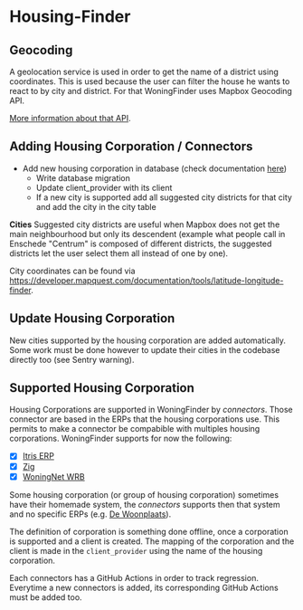 
# Housing-Finder

## Geocoding

A geolocation service is used in order to get the name of a district using coordinates.
This is used because the user can filter the house he wants to react to by city and district.
For that WoningFinder uses Mapbox Geocoding API.

[More information about that API](https://docs.mapbox.com/api/search/geocoding/).

## Adding Housing Corporation / Connectors

- Add new housing corporation in database (check documentation [here](https://github.com/julienrbrt/woningfinder/blob/main/docs/architecture.md))
  - Write database migration
  - Update client_provider with its client
  - If a new city is supported add all suggested city districts for that city and add the city in the city table

**Cities**
Suggested city districts are useful when Mapbox does not get the main neighbourhood but only its descendent (example what people call in Enschede "Centrum" is composed of different districts, the suggested districts let the user select them all instead of one by one).

City coordinates can be found via <https://developer.mapquest.com/documentation/tools/latitude-longitude-finder>.

## Update Housing Corporation

New cities supported by the housing corporation are added automatically. Some work must be done however to update their cities in the codebase directly too (see Sentry warning).

## Supported Housing Corporation

Housing Corporations are supported in WoningFinder by _connectors_. Those connector are based in the ERPs that the housing corporations use. This permits to make a connector be compabible with multiples housing corporations. WoningFinder supports for now the following:

- [x] [Itris ERP](https://www.itris.nl/#itris)
- [x] [Zig](https://zig.nl)
- [x] [WoningNet WRB](https://www.woningnet.nl)

Some housing corporation (or group of housing corporation) sometimes have their homemade system, the _connectors_ supports then that system and no specific ERPs (e.g. [De Woonplaats](http://www.dewoonplaats.nl)).

The definition of corporation is something done offline, once a corporation is supported and a client is created.
The mapping of the corporation and the client is made in the `client_provider` using the name of the housing corporation.

Each connectors has a GitHub Actions in order to track regression. Everytime a new connectors is added, its corresponding GitHub Actions must be added too.
